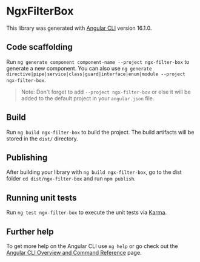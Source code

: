 # NgxFilterBox

This library was generated with [Angular CLI](https://github.com/angular/angular-cli) version 16.1.0.

## Code scaffolding

Run `ng generate component component-name --project ngx-filter-box` to generate a new component. You can also use `ng generate directive|pipe|service|class|guard|interface|enum|module --project ngx-filter-box`.
> Note: Don't forget to add `--project ngx-filter-box` or else it will be added to the default project in your `angular.json` file. 

## Build

Run `ng build ngx-filter-box` to build the project. The build artifacts will be stored in the `dist/` directory.

## Publishing

After building your library with `ng build ngx-filter-box`, go to the dist folder `cd dist/ngx-filter-box` and run `npm publish`.

## Running unit tests

Run `ng test ngx-filter-box` to execute the unit tests via [Karma](https://karma-runner.github.io).

## Further help

To get more help on the Angular CLI use `ng help` or go check out the [Angular CLI Overview and Command Reference](https://angular.io/cli) page.
